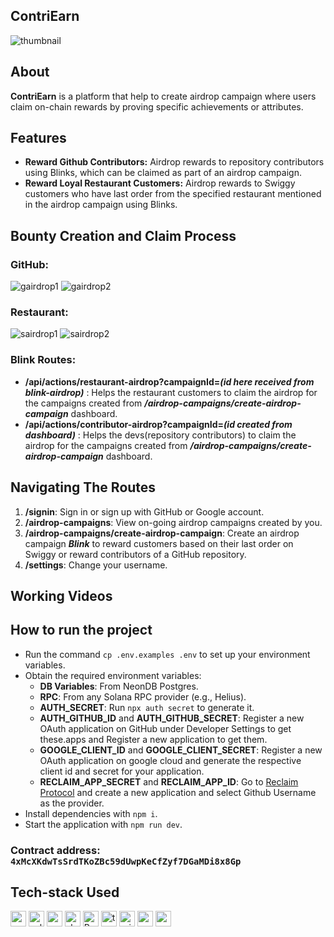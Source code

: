 ## ContriEarn
![thumbnail](https://github.com/user-attachments/assets/ab63214f-e44b-48ce-9aad-9d60322f4f21)


## About

**ContriEarn** is a platform that help to create airdrop campaign where users claim on-chain rewards by proving specific achievements or attributes.

## Features

- **Reward Github Contributors:** Airdrop rewards to repository contributors using Blinks, which can be claimed as part of an airdrop campaign.
- **Reward Loyal Restaurant Customers:** Airdrop rewards to Swiggy customers who have last order from the specified restaurant mentioned in the airdrop campaign using Blinks.

## Bounty Creation and Claim Process

### GitHub:
![gairdrop1](https://github.com/user-attachments/assets/fff8c971-9396-49b5-933f-9224abade676)
![gairdrop2](https://github.com/user-attachments/assets/b5e01117-9ae0-41fc-81b6-8cc80bc2d27d)

### Restaurant:
![sairdrop1](https://github.com/user-attachments/assets/184238fc-fa0c-4f1d-a313-9ebfe6fe8195)
![sairdrop2](https://github.com/user-attachments/assets/8a0afb7a-be99-4da3-b02a-52158c31ce7a)

### Blink Routes:

- **/api/actions/restaurant-airdrop?campaignId=_(id here received from blink-airdrop)_** : Helps the restaurant customers to claim the airdrop for the campaigns created from **_/airdrop-campaigns/create-airdrop-campaign_** dashboard.
- **/api/actions/contributor-airdrop?campaignId=_(id created from dashboard)_** : Helps the devs(repository contributors) to claim the airdrop for the campaigns created from **_/airdrop-campaigns/create-airdrop-campaign_** dashboard.

## Navigating The Routes

1. **/signin**: Sign in or sign up with GitHub or Google account.
2. **/airdrop-campaigns**: View on-going airdrop campaigns created by you.
3. **/airdrop-campaigns/create-airdrop-campaign**: Create an airdrop campaign _**Blink**_ to reward customers based on their last order on Swiggy or reward contributors of a GitHub repository.
4. **/settings**: Change your username.

## Working Videos

## How to run the project

- Run the command `cp .env.examples .env` to set up your environment variables.
- Obtain the required environment variables:
  - **DB Variables**: From NeonDB Postgres.
  - **RPC**: From any Solana RPC provider (e.g., Helius).
  - **AUTH_SECRET**: Run `npx auth secret` to generate it.
  - **AUTH_GITHUB_ID** and **AUTH_GITHUB_SECRET**: Register a new OAuth application on GitHub under Developer Settings to get these.apps and Register a new application to get them.
  - **GOOGLE_CLIENT_ID** and **GOOGLE_CLIENT_SECRET**: Register a new OAuth application on google cloud and generate the respective client id and secret for your application.
  - **RECLAIM_APP_SECRET** and **RECLAIM_APP_ID**: Go to [Reclaim Protocol](https://dev.reclaimprotocol.org/) and create a new application and select Github Username as the provider.
- Install dependencies with `npm i`.
- Start the application with `npm run dev`.

### Contract address: `4xMcXKdwTsSrdTKoZBc59dUwpKeCfZyf7DGaMDi8x8Gp`

## Tech-stack Used

<img height="25" src="https://img.shields.io/badge/next.js-000000?style=for-the-badge&logo=nextdotjs&logoColor=white" alt="nextjs" title="NextJS" /> <img height="25" src="https://img.shields.io/badge/Solana-000?style=for-the-badge&logo=Solana&logoColor=9945FF" alt="solana" title="Solana" />
<img height="25" src="https://img.shields.io/badge/web3%20js-F16822?style=for-the-badge&logo=web3.js&logoColor=white" alt="web3js" title="Web3.JS" />
<img height="25" src="https://img.shields.io/badge/shadcn%2Fui-000000?style=for-the-badge&logo=shadcnui&logoColor=white" alt="shadcnUI" title="ShadcnUI" />
<img height="25" src="https://img.shields.io/badge/Rust-000000?style=for-the-badge&logo=rust&logoColor=white" alt="Rust" title="Rust" />
<img height="25" src="https://img.shields.io/badge/TypeScript-007ACC?style=for-the-badge&logo=typescript&logoColor=white" alt="typescript" title="Typescript" />
<img height="25" src="https://img.shields.io/badge/Prisma-3982CE?style=for-the-badge&logo=Prisma&logoColor=white" alt="prisma" title="prisma" />
<img height="25" src="https://img.shields.io/badge/PostgreSQL-316192?style=for-the-badge&logo=postgresql&logoColor=white" alt="postgresql" title="PostgreSQL" />
<img height="25" src="https://is1-ssl.mzstatic.com/image/thumb/Purple221/v4/10/82/34/10823489-77e0-e015-b15f-7bc9e21c09a9/AppIcon-0-0-1x_U007emarketing-0-6-0-0-85-220.png/512x512bb.jpg" alt="reclaim-protocol" title="Reclaim Protocol" />
